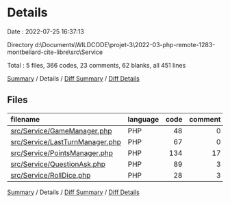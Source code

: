 # Details

Date : 2022-07-25 16:37:13

Directory d:\\Documents\\WILDCODE\\projet-3\\2022-03-php-remote-1283-montbeliard-cite-libre\\src\\Service

Total : 5 files,  366 codes, 23 comments, 62 blanks, all 451 lines

[Summary](results.md) / Details / [Diff Summary](diff.md) / [Diff Details](diff-details.md)

## Files
| filename | language | code | comment | blank | total |
| :--- | :--- | ---: | ---: | ---: | ---: |
| [src/Service/GameManager.php](/src/Service/GameManager.php) | PHP | 48 | 0 | 6 | 54 |
| [src/Service/LastTurnManager.php](/src/Service/LastTurnManager.php) | PHP | 67 | 0 | 28 | 95 |
| [src/Service/PointsManager.php](/src/Service/PointsManager.php) | PHP | 134 | 17 | 9 | 160 |
| [src/Service/QuestionAsk.php](/src/Service/QuestionAsk.php) | PHP | 89 | 3 | 10 | 102 |
| [src/Service/RollDice.php](/src/Service/RollDice.php) | PHP | 28 | 3 | 9 | 40 |

[Summary](results.md) / Details / [Diff Summary](diff.md) / [Diff Details](diff-details.md)